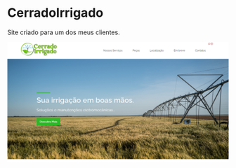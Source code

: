 # CerradoIrrigado

Site criado para um dos meus clientes. 

<div>
<img width="600" alt="Print Site" src="assets/printSite.png">
</div>


